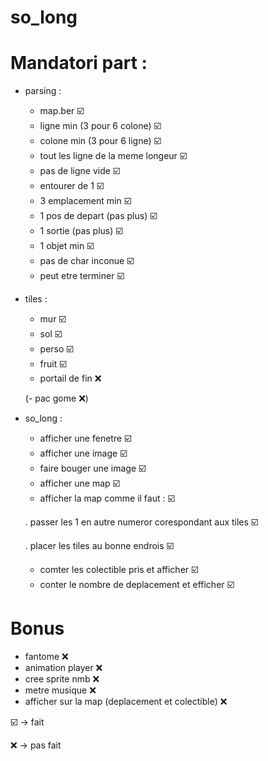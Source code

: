 # so_long

 # Mandatori part :
 - parsing :
     - map.ber 								☑️
     - ligne min (3 pour 6 colone)			☑️
     - colone min (3 pour 6 ligne)			☑️
     - tout les ligne de la meme longeur	☑️
     - pas de ligne vide 					☑️
     - entourer de 1 						☑️
     - 3 emplacement min 					☑️
     - 1 pos de depart (pas plus) 			☑️
     - 1 sortie (pas plus) 					☑️
     - 1 objet min 							☑️
     - pas de char inconue 					☑️
     - peut etre terminer 					☑️
  - tiles :
     - mur 									☑️
     - sol 									☑️
     - perso 								☑️
     - fruit 								☑️
     - portail de fin 						❌
     
    (- pac gome  ❌)

 - so_long :
 	 - afficher une fenetre					☑️
 	 - afficher une image					☑️
 	 - faire bouger une image				☑️
 	 - afficher une map						☑️
 	 - afficher la map comme il faut : ☑️

     . passer les 1 en autre numeror corespondant aux tiles ☑️

   . placer les tiles au bonne endrois ☑️
   - comter les colectible pris et afficher ☑️
   - conter le nombre de deplacement et efficher ☑️

# Bonus

  - fantome 	❌
  - animation player 	❌
  - cree sprite nmb ❌
  - metre musique ❌
  - afficher sur la map (deplacement et colectible) 	❌

☑️ -> fait

❌ -> pas fait
